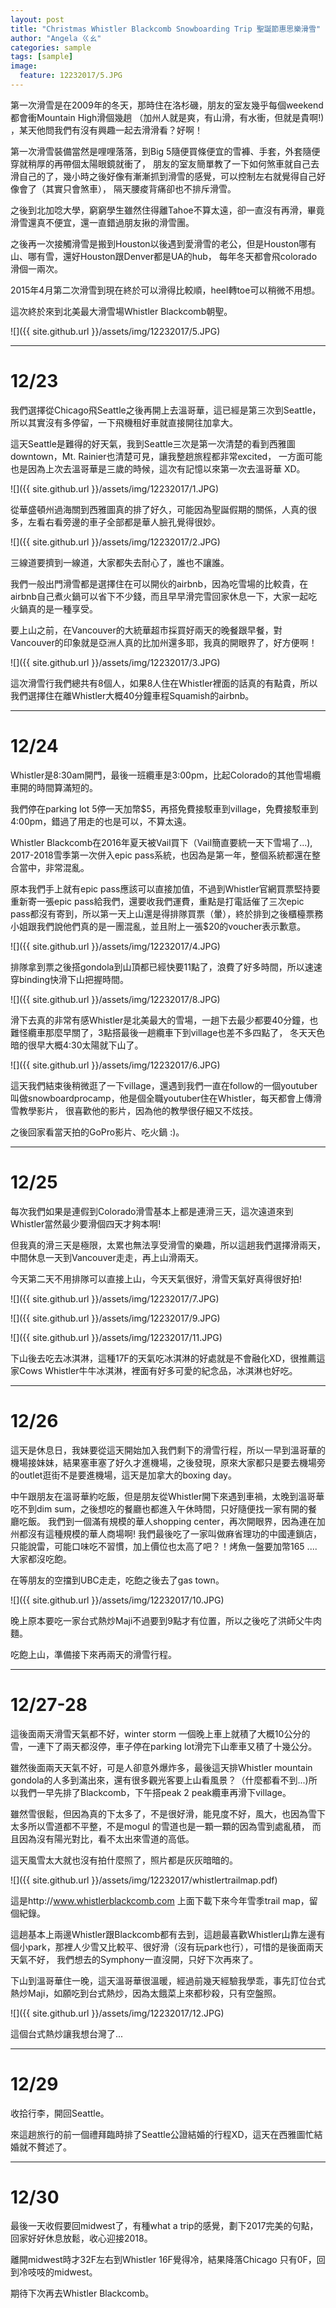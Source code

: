 ```yaml
---
layout: post
title: "Christmas Whistler Blackcomb Snowboarding Trip 聖誕節惠思樂滑雪"
author: "Angela ㄍㄠ"
categories: sample
tags: [sample]
image:
  feature: 12232017/5.JPG
---
```


第一次滑雪是在2009年的冬天，那時住在洛杉磯，朋友的室友幾乎每個weekend都會衝Mountain High滑個幾趟
（加州人就是爽，有山滑，有水衝，但就是貴啊!) ，某天他問我們有沒有興趣一起去滑滑看？好啊！

第一次滑雪裝備當然是哩哩落落，到Big 5隨便買條便宜的雪褲、手套，外套隨便穿就稍厚的再帶個太陽眼鏡就衝了，
朋友的室友簡單教了一下如何煞車就自己去滑自己的了，幾小時之後好像有漸漸抓到滑雪的感覺，可以控制左右就覺得自己好像會了（其實只會煞車），
隔天腰痠背痛卻也不排斥滑雪。

之後到北加唸大學，窮窮學生雖然住得離Tahoe不算太遠，卻一直沒有再滑，畢竟滑雪還真不便宜，還一直錯過朋友揪的滑雪團。

之後再一次接觸滑雪是搬到Houston以後遇到愛滑雪的老公，但是Houston哪有山、哪有雪，還好Houston跟Denver都是UA的hub，
每年冬天都會飛colorado滑個一兩次。

2015年4月第二次滑雪到現在終於可以滑得比較順，heel轉toe可以稍微不用想。

這次終於來到北美最大滑雪場Whistler Blackcomb朝聖。

![]({{ site.github.url }}/assets/img/12232017/5.JPG)

--------------------------------------------------------------------------------------------------------------
# 12/23

我們選擇從Chicago飛Seattle之後再開上去溫哥華，這已經是第三次到Seattle，所以其實沒有多停留，一下飛機租好車就直接開往加拿大。

這天Seattle是難得的好天氣，我到Seattle三次是第一次清楚的看到西雅圖downtown，Mt. Rainier也清楚可見，讓我整趟旅程都非常excited，
一方面可能也是因為上次去溫哥華是三歲的時候，這次有記憶以來第一次去溫哥華 XD。

![]({{ site.github.url }}/assets/img/12232017/1.JPG)

從華盛頓州過海關到西雅圖真的排了好久，可能因為聖誕假期的關係，人真的很多，左看右看旁邊的車子全部都是華人臉孔覺得很妙。

![]({{ site.github.url }}/assets/img/12232017/2.JPG)

三線道要擠到一線道，大家都失去耐心了，誰也不讓誰。


我們一般出門滑雪都是選擇住在可以開伙的airbnb，因為吃雪場的比較貴，在airbnb自己煮火鍋可以省下不少錢，而且早早滑完雪回家休息一下，大家一起吃火鍋真的是一種享受。

要上山之前，在Vancouver的大統華超市採買好兩天的晚餐跟早餐，對Vancouver的印象就是亞洲人真的比加州還多耶，我真的開眼界了，好方便啊！

![]({{ site.github.url }}/assets/img/12232017/3.JPG)

這次滑雪行我們總共有8個人，如果8人住在Whistler裡面的話真的有點貴，所以我們選擇住在離Whistler大概40分鐘車程Squamish的airbnb。

--------------------------------------------------------------------------------------------------------------
# 12/24

Whistler是8:30am開門，最後一班纜車是3:00pm，比起Colorado的其他雪場纜車開的時間算滿短的。

我們停在parking lot 5停一天加幣$5，再搭免費接駁車到village，免費接駁車到4:00pm，錯過了用走的也是可以，不算太遠。

Whistler Blackcomb在2016年夏天被Vail買下（Vail簡直要統一天下雪場了...), 2017-2018雪季第一次併入epic pass系統，也因為是第一年，整個系統都還在整合當中，非常混亂。

原本我們手上就有epic pass應該可以直接加值，不過到Whistler官網買票堅持要重新寄一張epic pass給我們，還要收我們運費，重點是打電話催了三次epic pass都沒有寄到，所以第一天上山還是得排隊買票（暈），終於排到之後櫃檯票務小姐跟我們說他們真的是一團混亂，並且附上一張$20的voucher表示歉意。

![]({{ site.github.url }}/assets/img/12232017/4.JPG)

排隊拿到票之後搭gondola到山頂都已經快要11點了，浪費了好多時間，所以速速穿binding快滑下山把握時間。

![]({{ site.github.url }}/assets/img/12232017/8.JPG)

滑下去真的非常有感Whistler是北美最大的雪場，一趟下去最少都要40分鐘，也難怪纜車那麼早關了，3點搭最後一趟纜車下到village也差不多四點了，
冬天天色暗的很早大概4:30太陽就下山了。

![]({{ site.github.url }}/assets/img/12232017/6.JPG)

這天我們結束後稍微逛了一下village，還遇到我們一直在follow的一個youtuber叫做snowboardprocamp，他是個全職youtuber住在Whistler，每天都會上傳滑雪教學影片，
很喜歡他的影片，因為他的教學很仔細又不炫技。

之後回家看當天拍的GoPro影片、吃火鍋 :)。

--------------------------------------------------------------------------------------------------------------
# 12/25

每次我們如果是連假到Colorado滑雪基本上都是連滑三天，這次遠道來到Whistler當然最少要滑個四天才夠本啊!

但我真的滑三天是極限，太累也無法享受滑雪的樂趣，所以這趟我們選擇滑兩天，中間休息一天到Vancouver走走，再上山滑兩天。

今天第二天不用排隊可以直接上山，今天天氣很好，滑雪天氣好真得很好拍!

![]({{ site.github.url }}/assets/img/12232017/7.JPG)

![]({{ site.github.url }}/assets/img/12232017/9.JPG)

![]({{ site.github.url }}/assets/img/12232017/11.JPG)

下山後去吃去冰淇淋，這種17F的天氣吃冰淇淋的好處就是不會融化XD，很推薦這家Cows Whistler牛牛冰淇淋，裡面有好多可愛的紀念品，冰淇淋也好吃。

--------------------------------------------------------------------------------------------------------------
# 12/26

這天是休息日，我妹要從這天開始加入我們剩下的滑雪行程，所以一早到溫哥華的機場接妹妹，結果塞車塞了好久才進機場，之後發現，原來大家都只是要去機場旁的outlet逛街不是要進機場，這天是加拿大的boxing day。

中午跟朋友在溫哥華約吃飯，但是朋友從Whistler開下來遇到車禍，太晚到溫哥華吃不到dim sum，之後想吃的餐廳也都進入午休時間，只好隨便找一家有開的餐廳吃飯。
我們到一個滿有規模的華人shopping center，再次開眼界，因為連在加州都沒有這種規模的華人商場啊! 我們最後吃了一家叫做麻省理功的中國連鎖店，只能說雷，可能口味吃不習慣，加上價位也太高了吧？！烤魚一盤要加幣165 ....大家都沒吃飽。

在等朋友的空擋到UBC走走，吃飽之後去了gas town。

![]({{ site.github.url }}/assets/img/12232017/10.JPG)

晚上原本要吃一家台式熱炒Maji不過要到9點才有位置，所以之後吃了洪師父牛肉麵。

吃飽上山，準備接下來再兩天的滑雪行程。

--------------------------------------------------------------------------------------------------------------
# 12/27-28

這後面兩天滑雪天氣都不好，winter storm 一個晚上車上就積了大概10公分的雪，一連下了兩天都沒停，車子停在parking lot滑完下山牽車又積了十幾公分。

雖然後面兩天天氣不好，可是人卻意外爆炸多，最後這天排Whistler mountain gondola的人多到滿出來，還有很多觀光客要上山看風景？（什麼都看不到...)所以我們一早先排了Blackcomb，下午搭peak 2 peak纜車再滑下village。

雖然雪很鬆，但因為真的下太多了，不是很好滑，能見度不好，風大，也因為雪下太多所以雪道都不平整，不是mogul 的雪道也是一顆一顆的因為雪到處亂積，
而且因為沒有陽光對比，看不太出來雪道的高低。

這天風雪太大就也沒有拍什麼照了，照片都是灰灰暗暗的。

![]({{ site.github.url }}/assets/img/12232017/whistlertrailmap.pdf)

這是http://www.whistlerblackcomb.com 上面下載下來今年雪季trail map，留個紀錄。

這趟基本上兩邊Whistler跟Blackcomb都有去到，這趟最喜歡Whistler山靠左邊有個小park，那裡人少雪又比較平、很好滑（沒有玩park也行），可惜的是後面兩天天氣不好，
我們想去的Symphony一直沒開，只好下次再來了。


下山到溫哥華住一晚，這天溫哥華很溫暖，經過前幾天經驗我學乖，事先訂位台式熱炒Maji，如願吃到台式熱炒，因為太餓菜上來都秒殺，只有空盤照。

![]({{ site.github.url }}/assets/img/12232017/12.JPG)

這個台式熱炒讓我想台灣了...

--------------------------------------------------------------------------------------------------------------
# 12/29

收拾行李，開回Seattle。

來這趟旅行的前一個禮拜臨時排了Seattle公證結婚的行程XD，這天在西雅圖忙結婚就不贅述了。

--------------------------------------------------------------------------------------------------------------
# 12/30

最後一天收假要回midwest了，有種what a trip的感覺，劃下2017完美的句點，回家好好休息放鬆，收心迎接2018。

離開midwest時才32F左右到Whistler 16F覺得冷，結果降落Chicago 只有0F，回到冷吱吱的midwest。

期待下次再去Whistler Blackcomb。

